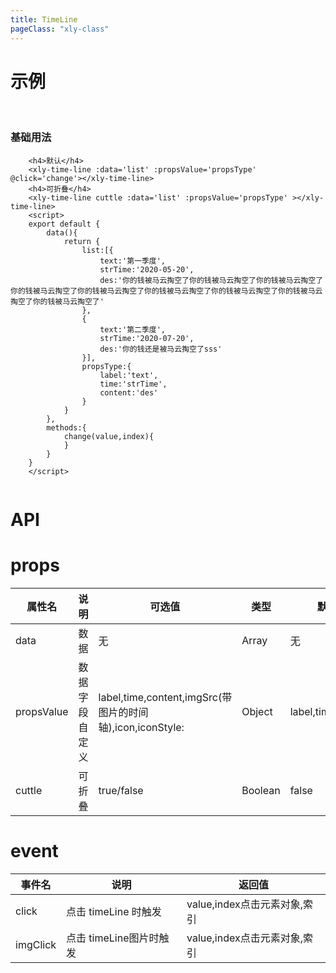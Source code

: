 ```yaml
---
title: TimeLine
pageClass: "xly-class"
---
```

# 示例

<br/>

### 基础用法

<template>
<div>
    <h4>默认</h4>
    <xly-time-line :data='list' :propsValue='propsType' @click='change' style='width:600px'></xly-time-line>
    <h4>可折叠</h4>
    <xly-time-line cuttle :data='list' :propsValue='propsType' ></xly-time-line>
</div>
</template>

<script>
export default {
    data(){
        return {
            list:[],
            propsType:{
                label:'text',
                time:'strTime',
                content:'des',
                imgSrc:'imgSrc',
                icon:'icons',
                iconStyle:'iconStyle'
            }
        }
    },
    methods:{
        change(item,index){
        }
    },
    created(){
        setTimeout(()=>{
            this.list=[{
                text:'电子',
                strTime:'2020',
                des:'auto',
                icons:'xly_icon_takephotos',
                iconStyle:'color:#ff7743;'
            },
            {
                text:'第二季度第二季度第二季度第二季度第二季度第二季度第二季度第二季度第二季度第二季度第二季度',
                strTime:'2020-07-20 ',
                des:'你的钱还是被马云掏空了sss掏空了你的钱被马云掏空了你的钱被马云掏空了你的钱被马云掏空了你的钱被马云掏空了你的钱被马云掏空了你的钱云掏空了你掏空了你的钱被马云掏空了你的钱被马云掏空了你的钱被马云掏空了你的钱被马云掏了你的钱被马云掏空了你的钱被马云掏空了你',
                imgSrc:'https://timgsa.baidu.com/timg?image&quality=80&size=b9999_10000&sec=1590036270107&di=64db0941eb03b8bf24ab1bd7bb65176f&imgtype=0&src=http%3A%2F%2Fa3.att.hudong.com%2F14%2F75%2F01300000164186121366756803686.jpg',
                icons:'xly_icon_takephotos'
            },
            {
                text:'第二',
                strTime:'2020-07-20 ',
                des:'你的钱还是被马云掏空了sss掏空了你的钱被马云掏空了你的钱被马云掏空了你的钱被马云掏空了你的钱被马云掏空了你的钱被马云掏空了你的钱云掏空了你掏空了你的钱被马云掏空了你的钱被马云掏空了你的钱被马云掏空了你的钱被马云掏了你的钱被马云掏空了你的钱被马云掏空了你',
                imgSrc:'https://timgsa.baidu.com/timg?image&quality=80&size=b9999_10000&sec=1590036270107&di=64db0941eb03b8bf24ab1bd7bb65176f&imgtype=0&src=http%3A%2F%2Fa3.att.hudong.com%2F14%2F75%2F01300000164186121366756803686.jpg',
                icons:'xly_icon_takephotos'
            },
            {
                text:'第二季fasf度',
                strTime:'2020-07-20 ',
                des:'你的钱还是被马云掏空了sss掏空了你的钱被马云掏空了你的钱被马云掏空了你的钱被马云掏空了你的钱被马云掏空了你的钱被马云掏空了你的钱云掏空了你掏空了你的钱被马云掏空了你的钱被马云掏空了你的钱被马云掏空了你的钱被马云掏了你的钱被马云掏空了你的钱被马云掏空了你',
                imgSrc:'https://timgsa.baidu.com/timg?image&quality=80&size=b9999_10000&sec=1590036270107&di=64db0941eb03b8bf24ab1bd7bb65176f&imgtype=0&src=http%3A%2F%2Fa3.att.hudong.com%2F14%2F75%2F01300000164186121366756803686.jpg',
                icons:'xly_icon_takephotos'
            }
            ]
        },1000)
    }
}
</script>

<style>
    h4{
        margin: 10px;
    }
</style>
```vue
    <h4>默认</h4>
    <xly-time-line :data='list' :propsValue='propsType' @click='change'></xly-time-line>
    <h4>可折叠</h4>
    <xly-time-line cuttle :data='list' :propsValue='propsType' ></xly-time-line>
    <script>
    export default {
        data(){
            return {
                list:[{
                    text:'第一季度',
                    strTime:'2020-05-20',
                    des:'你的钱被马云掏空了你的钱被马云掏空了你的钱被马云掏空了你的钱被马云掏空了你的钱被马云掏空了你的钱被马云掏空了你的钱被马云掏空了你的钱被马云掏空了你的钱被马云掏空了'
                },
                {
                    text:'第二季度',
                    strTime:'2020-07-20',
                    des:'你的钱还是被马云掏空了sss'
                }],
                propsType:{
                    label:'text',
                    time:'strTime',
                    content:'des'
                }
            }
        },
        methods:{
            change(value,index){
            }
        }
    }
    </script>
    
```
# API

# props

| 属性名             | 说明         | 可选值                                      | 类型    | 默认值  |
| ----------------- | ------------ | ------------------------------------------- | ------- | ------- |
| data              | 数据         | 无 | Array  | 无 |
| propsValue        | 数据字段自定义  | label,time,content,imgSrc(带图片的时间轴),icon,iconStyle:  | Object  |label,time,content  |
| cuttle            | 可折叠         | true/false                            | Boolean  | false   |

# event

| 事件名 | 说明            | 返回值 |
| ------ | --------------- | ------ |
| click  | 点击 timeLine 时触发 | value,index点击元素对象,索引     |
| imgClick  | 点击 timeLine图片时触发 | value,index点击元素对象,索引     |
